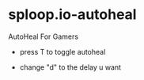 # sploop.io-autoheal
AutoHeal For Gamers

- press T to toggle autoheal

- change "d" to the delay u want
